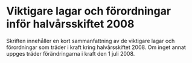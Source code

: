 # Viktigare lagar och förordningar inför halvårsskiftet 2008

Skriften innehåller en kort sammanfattning av de viktigare lagar och förordningar som träder i kraft kring halvårsskiftet 2008. Om inget annat uppges träder förändringarna i kraft den 1 juli 2008.

